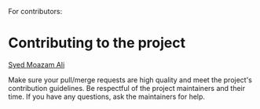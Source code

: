 For contributors:

# Contributing to the project

[Syed Moazam Ali](https://github.com/MoazamAli45)

Make sure your pull/merge requests are high quality and meet the project's contribution guidelines.
Be respectful of the project maintainers and their time.
If you have any questions, ask the maintainers for help.
